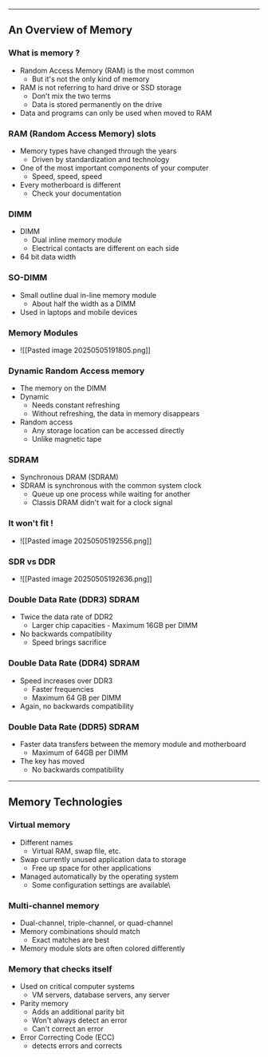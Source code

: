 
---

## An Overview of Memory

### What is memory ?
- Random Access Memory (RAM) is the most common
	- But it's not the only kind of memory
- RAM is not referring to hard drive or SSD storage
	- Don't mix the two terms
	- Data is stored permanently on the drive
- Data and programs can only be used when moved to RAM

### RAM (Random Access Memory) slots
- Memory types have changed through the years
	- Driven by standardization and technology
- One of the most important components of your computer
	- Speed, speed, speed
- Every motherboard is different
	- Check your documentation

### DIMM
- DIMM
	- Dual inline memory module
	- Electrical contacts are different on each side
- 64 bit data width

### SO-DIMM
- Small outline dual in-line memory module
	- About half the width as a DIMM
- Used in laptops and mobile devices

### Memory Modules
- ![[Pasted image 20250505191805.png]]

### Dynamic Random Access memory
- The memory on the DIMM
- Dynamic
	- Needs constant refreshing
	- Without refreshing, the data in memory disappears
- Random access
	- Any storage location can be accessed directly
	- Unlike magnetic tape

### SDRAM
- Synchronous DRAM (SDRAM)
- SDRAM is synchronous with the common system clock
	- Queue up one process while waiting for another
	- Classis DRAM didn't wait for a clock signal

### It won't fit !
- ![[Pasted image 20250505192556.png]]

### SDR vs DDR
- ![[Pasted image 20250505192636.png]]

### Double Data Rate (DDR3) SDRAM
- Twice the data rate of DDR2
	- Larger chip capacities - Maximum 16GB per DIMM
- No backwards compatibility
	- Speed brings sacrifice

### Double Data Rate (DDR4) SDRAM
- Speed increases over DDR3
	- Faster frequencies
	- Maximum 64 GB per DIMM
- Again, no backwards compatibility

### Double Data Rate (DDR5) SDRAM
- Faster data transfers between the memory module and motherboard
	- Maximum of 64GB per DIMM
- The key has moved
	- No backwards compatibility

---

## Memory Technologies

### Virtual memory
- Different names
	- Virtual RAM, swap file, etc.
- Swap currently unused application data to storage
	- Free up space for other applications
- Managed automatically by the operating system
	- Some configuration settings are available\

### Multi-channel memory
- Dual-channel, triple-channel, or quad-channel
- Memory combinations should match
	- Exact matches are best
- Memory module slots are often colored differently

### Memory that checks itself
- Used on critical computer systems
	- VM servers, database servers, any server 
- Parity memory
	- Adds an additional parity bit
	- Won't always detect an error
	- Can't correct an error
- Error Correcting Code (ECC)
	- detects errors and corrects 